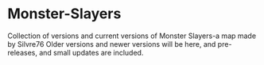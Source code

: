 Monster-Slayers
===============

Collection of versions and current versions of Monster Slayers-a map made by Silvre76
Older versions and newer versions will be here, and pre-releases, and small updates are included.
